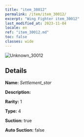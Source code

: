 ```yaml
---
title: "item_30012"
permalink: /item/item_30012/
excerpt: "Wing Fighter item_30012"
last_modified_at: 2023-11-04
locale: en
ref: "item_30012.md"
toc: false
classes: wide
---
```



 ![Unknown_30012](/images/item/Settlement_star_p.png)



## Details

 **Name:** *Settlement_star* 

 **Description:** 

 **Rarity:** 1 

 **Type:** 4 

 **Suction:** true 

 **Auto Suction:** false 


